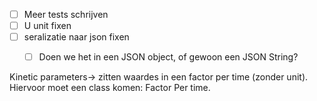 

- [ ] Meer tests schrijven
- [ ] U unit fixen
- [ ] seralizatie naar json fixen
  - [ ] Doen we het in een JSON object, of gewoon een JSON String?


Kinetic parameters-> zitten waardes in een factor per time (zonder unit).
Hiervoor moet een class komen: Factor Per time.
